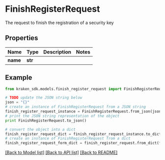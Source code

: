 # FinishRegisterRequest

The request to finish the registration of a security key

## Properties
Name | Type | Description | Notes
------------ | ------------- | ------------- | -------------
**name** | **str** |  | 

## Example

```python
from kraken_sdk.models.finish_register_request import FinishRegisterRequest

# TODO update the JSON string below
json = "{}"
# create an instance of FinishRegisterRequest from a JSON string
finish_register_request_instance = FinishRegisterRequest.from_json(json)
# print the JSON string representation of the object
print FinishRegisterRequest.to_json()

# convert the object into a dict
finish_register_request_dict = finish_register_request_instance.to_dict()
# create an instance of FinishRegisterRequest from a dict
finish_register_request_form_dict = finish_register_request.from_dict(finish_register_request_dict)
```
[[Back to Model list]](../README.md#documentation-for-models) [[Back to API list]](../README.md#documentation-for-api-endpoints) [[Back to README]](../README.md)


